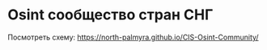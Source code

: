 # Osint сообщество стран СНГ

Посмотреть схему: https://north-palmyra.github.io/CIS-Osint-Community/